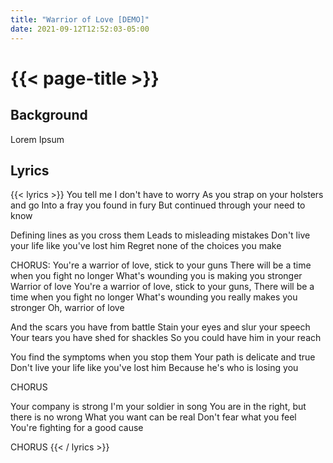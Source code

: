 ```yaml
---
title: "Warrior of Love [DEMO]"
date: 2021-09-12T12:52:03-05:00
---
```

# {{< page-title >}}

## Background
Lorem Ipsum

## Lyrics
{{< lyrics >}}
You tell me I don't have to worry
As you strap on your holsters and go
Into a fray you found in fury
But continued through your need to know

Defining lines as you cross them
Leads to misleading mistakes
Don't live your life like you've lost him
Regret none of the choices you make

CHORUS:
You're a warrior of love, stick to your guns
There will be a time when you fight no longer
What's wounding you is making you stronger
Warrior of love
You're a warrior of love, stick to your guns,
There will be a time when you fight no longer
What's wounding you really makes you stronger
Oh, warrior of love

And the scars you have from battle
Stain your eyes and slur your speech
Your tears you have shed for shackles
So you could have him in your reach

You find the symptoms when you stop them
Your path is delicate and true
Don't live your life like you've lost him
Because he's who is losing you

CHORUS

Your company is strong
I'm your soldier in song
You are in the right, but there is no wrong
What you want can be real
Don't fear what you feel
You're fighting for a good cause

CHORUS
{{< / lyrics >}}
